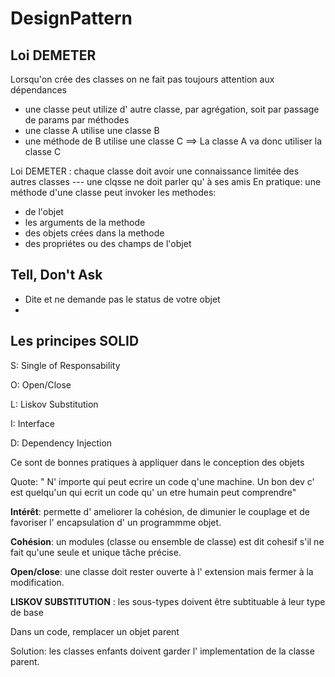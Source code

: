 # DesignPattern

## Loi DEMETER
Lorsqu'on crée des classes on ne fait pas toujours attention aux dépendances
- une classe peut utilize d' autre classe, par agrégation, soit par passage de params par méthodes
- une classe A utilise une classe B
- une méthode de B utilise une classe C ==> La classe A va donc utiliser la classe C

 Loi DEMETER : chaque classe doit avoir une connaissance limitée des autres classes
 --- une clqsse ne doit parler qu' à ses amis
 En pratique: une méthode d'une classe peut invoker les methodes:
 - de l'objet
 - les arguments de la methode
 - des objets crées dans la methode
 - des propriétes ou des champs de l'objet

## Tell, Don't Ask
- Dite et ne demande pas le status de votre objet
- 

## Les principes SOLID 
S: Single of Responsability

O: Open/Close

L: Liskov Substitution

I: Interface

D: Dependency Injection

Ce sont de bonnes pratiques à appliquer dans le conception des objets

Quote: " N' importe qui peut ecrire un code q'une machine. Un bon dev c' est quelqu'un qui ecrit un code qu' un etre humain peut comprendre"

**Intérêt**: permette d' ameliorer la cohésion, de dimunier le couplage et de favoriser l' encapsulation d' un programmme objet.

**Cohésion**: un modules (classe ou ensemble de classe) est dit cohesif s'il ne fait qu'une seule et unique tâche précise.

**Open/close**: une classe doit rester ouverte à l' extension mais fermer à la modification.

**LISKOV SUBSTITUTION** : les sous-types doivent être subtituable à leur type de base

Dans un code, remplacer un objet parent


Solution: les classes enfants doivent garder l' implementation de la classe parent.








